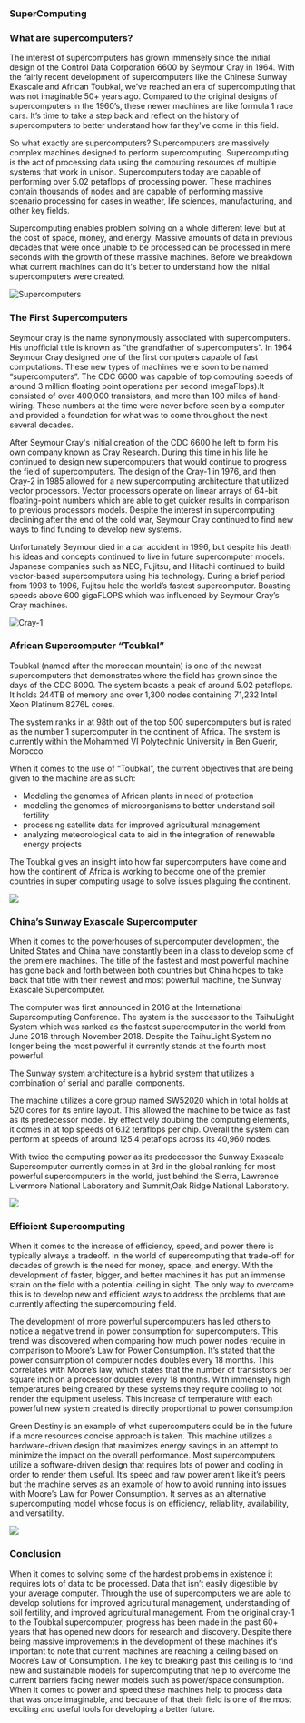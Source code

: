 ### SuperComputing

### What are supercomputers?

The interest of supercomputers has grown immensely since the initial design of the Control Data Corporation 6600 by Seymour Cray in 1964. With the fairly recent development of supercomputers like the Chinese Sunway Exascale and African Toubkal, we’ve reached an era of supercomputing that was not imaginable 50+ years ago.  Compared to the original designs of supercomputers in the 1960’s, these newer machines are like formula 1 race cars. It’s time to take a step back and reflect on the history of supercomputers to better understand how far they've come in this field.

So what exactly are supercomputers? Supercomputers are massively complex machines designed to perform supercomputing. Supercomputing is the act of processing data using the computing resources of multiple systems that work in unison. Supercomputers today are capable of performing over 5.02 petaflops of processing power. These machines contain thousands of nodes and are capable of performing massive scenario processing for cases in weather, life sciences, manufacturing, and other key fields. 

Supercomputing enables problem solving on a whole different level but at the cost of space, money, and energy. Massive amounts of data in previous decades that were once unable to be processed can be processed in mere seconds with the growth of these massive machines. Before we breakdown what current machines can do it's better to understand how the initial supercomputers were created. 

 ![Supercomputers](https://miro.medium.com/max/1024/1*l2S9abygnJX1-eFTQkbS-Q.jpeg)

### The First Supercomputers

Seymour cray is the name synonymously associated with supercomputers. His unofficial title is known as “the grandfather of supercomputers”.  In 1964 Seymour Cray designed one of the first computers capable of fast computations. These new types of machines were soon to be named “supercomputers”. The CDC 6600 was capable of top computing speeds of around 3 million floating point operations per second (megaFlops).It consisted of over 400,000 transistors, and more than 100 miles of hand-wiring. These numbers at the time were never before seen by a computer and provided a foundation for what was to come throughout the next several decades. 

After Seymour Cray's initial creation of the CDC 6600 he left to form his own company known as Cray Research. During this time in his life he continued to design new supercomputers that would continue to progress the field of supercomputers. The design of the Cray-1 in 1976, and then Cray-2 in 1985 allowed for a new supercomputing architecture that utilized vector processors. Vector processors operate on linear arrays of 64-bit floating-point numbers which are able to get quicker results in comparison to previous processors models. Despite the interest in supercomputing declining after the end of the cold war, Seymour Cray continued to find new ways to find funding to develop new systems. 

Unfortunately Seymour died in a car accident in 1996, but despite his death his ideas and concepts continued to live in future supercomputer models. Japanese companies such as NEC, Fujitsu, and Hitachi continued to build vector-based supercomputers using his technology. During a brief period from 1993 to 1996, Fujitsu held the world’s fastest supercomputer. Boasting speeds above 600 gigaFLOPS which was influenced by Seymour Cray’s Cray machines.

![Cray-1](http://images.computerhistory.org/revonline/images/500004254-03-01.jpg?w=600)

### African Supercomputer “Toubkal”

Toubkal (named after the moroccan mountain) is one of the newest supercomputers that demonstrates where the field has grown since the days of the CDC 6000. The system boasts a peak of around 5.02 petaflops. It holds 244TB of memory and over 1,300 nodes containing 71,232 Intel Xeon Platinum 8276L cores. 

The system ranks in at 98th out of the top 500 supercomputers but is rated as the number 1 supercomputer in the continent of Africa. The system is currently within the Mohammed VI Polytechnic University in Ben Guerir, Morocco. 

When it comes to the use of “Toubkal”, the current objectives that are being given to the machine are as such:
- Modeling the genomes of African plants in need of protection
- modeling the genomes of microorganisms to better understand soil fertility
- processing satellite data for improved agricultural management
- analyzing meteorological data to aid in the integration of renewable energy projects

The Toubkal gives an insight into how far supercomputers have come and how the continent of Africa is working to become one of the premier countries in super computing usage to solve issues plaguing the continent. 

![](https://6lli539m39y3hpkelqsm3c2fg-wpengine.netdna-ssl.com/wp-content/uploads/2021/02/toubkal.jpg)

### China’s Sunway Exascale Supercomputer

When it comes to the powerhouses of supercomputer development, the United States and China have constantly been in a class to develop some of the premiere machines. The title of the fastest and most powerful machine has gone back and forth between both countries but China hopes to take back that title with their newest and most powerful machine, the Sunway Exascale Supercomputer.

The computer was first announced in 2016 at the International Supercomputing Conference.  The system is the successor to the TaihuLight System which was ranked as the fastest supercomputer in the world from June 2016 through November 2018. Despite the TaihuLight System no longer being the most powerful it currently stands at the fourth most powerful. 

The Sunway system architecture is a hybrid system that utilizes a combination of serial and parallel components.

The machine utilizes a core group named SW52020 which in total holds at 520 cores for its entire layout. This allowed the machine to be twice as fast as its predecessor model. By effectively doubling the computing elements, it comes in at top speeds of 6.12 teraflops per chip. Overall the system can perform at speeds of around 125.4 petaflops across its 40,960 nodes. 

With twice the computing power as its predecessor the Sunway Exascale Supercomputer currently comes in at 3rd in the global ranking for most powerful supercomputers in the world, just behind the Sierra, Lawrence Livermore National Laboratory and Summit,Oak Ridge National Laboratory. 

![](https://3s81si1s5ygj3mzby34dq6qf-wpengine.netdna-ssl.com/wp-content/uploads/2021/02/sunway-taihulight-superconputer.jpg)

### Efficient Supercomputing

When it comes to the increase of efficiency, speed, and power there is typically always a tradeoff. In the world of supercomputing that trade-off for decades of growth is the need for money, space, and energy. With the development of faster, bigger, and better machines it has put an immense strain on the field with a potential ceiling in sight. The only way to overcome this is to develop new and efficient ways to address the problems that are currently affecting the supercomputing field. 

The development of more powerful supercomputers has led others to notice a negative trend in power consumption for supercomputers. This trend was discovered when comparing how much power nodes require in comparison to Moore’s Law for Power Consumption. It’s stated that the power consumption of computer nodes doubles every 18 months. This correlates with Moore’s law, which states that the number of transistors per square inch on a processor doubles every 18 months. With immensely high temperatures being created by these systems they require cooling to not render the equipment useless. This increase of temperature with each powerful new system created is directly proportional to power consumption

Green Destiny is an example of what supercomputers could be in the future if a more resources concise approach is taken. This machine utilizes a hardware-driven design that maximizes energy savings in an attempt to minimize the impact on the overall performance. Most supercomputers utilize a software-driven design that requires lots of power and cooling in order to render them useful. It’s speed and raw power aren’t like it’s peers but the machine serves as an example of how to avoid running into issues with Moore’s Law for Power Consumption. It serves as an alternative supercomputing model whose focus is on efficiency, reliability, availability, and versatility. 

![](https://news-cdn.softpedia.com/images/news2/Green-Destiny-2.jpg)

### Conclusion 

When it comes to solving some of the hardest problems in existence it requires lots of data to be processed. Data that isn’t easily digestible by your average computer. Through the use of supercomputers we are able to develop solutions for  improved agricultural management, understanding of  soil fertility, and improved agricultural management. From the original cray-1 to the Toubkal supercomputer, progress has been made in the past 60+ years that has opened new doors for research and discovery. Despite there being massive improvements in the development of these machines it's important to note that current machines are reaching a  ceiling based on Moore’s Law of Consumption. The key to breaking past this ceiling is to find new and sustainable models for supercomputing that help to overcome the current barriers facing newer models such as power/space consumption. When it comes to power and speed these machines help to process data that was once imaginable, and because of that their field is one of the most exciting and useful tools for developing a better future. 
